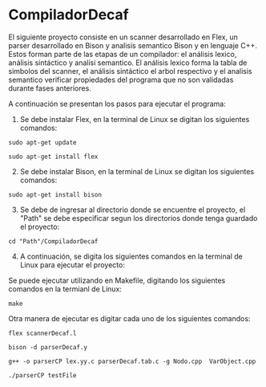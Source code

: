# CompiladorDecaf
El siguiente proyecto consiste en un scanner desarrollado en Flex, un parser desarrollado en Bison y analisis semantico Bison y en lenguaje C++. Estos forman parte de las etapas de un compilador: el análisis lexico, análisis sintáctico y analisi semantico. El análisis lexico forma la tabla de simbolos del scanner, el análisis sintáctico el arbol respectivo y el analisis semantico verificar propiedades del programa que no son validadas durante fases anteriores.

A continuación se presentan los pasos para ejecutar el programa:

1. Se debe instalar Flex, en la terminal de Linux se digitan los siguientes comandos:
  ```
  sudo apt-get update
  
  sudo apt-get install flex
  ```

2. Se debe instalar Bison, en la terminal de Linux se digitan los siguientes comandos:
  ```
  sudo apt-get install bison
  ```
3. Se debe de ingresar al directorio donde se encuentre el proyecto, el "Path" se debe especificar segun los directorios donde tenga guardado el proyecto:
  ```
  cd "Path"/CompiladorDecaf
  ```
4. A continuación, se digita los siguientes comandos en la terminal de Linux para ejecutar el proyecto:
  
  Se puede ejecutar utilizando en Makefile, digitando los siguientes comandos en la termianl de Linux:
  ```
  make
  ```
  Otra manera de ejecutar es digitar cada uno de los siguientes comandos:
  ```
  flex scannerDecaf.l
  
  bison -d parserDecaf.y
  
  g++ -o parserCP lex.yy.c parserDecaf.tab.c -g Nodo.cpp  VarObject.cpp
  
  ./parserCP testFile
  ```
  
